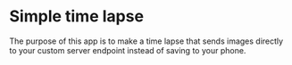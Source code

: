 # Simple time lapse

The purpose of this app is to make a time lapse that sends images directly to your custom server endpoint instead of saving to your phone.
